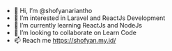 - 👋 Hi, I’m @shofyanariantho
- 👀 I’m interested in Laravel and ReactJs Development 
- 🌱 I’m currently learning ReactJs and NodeJs
- 💞️ I’m looking to collaborate on Learn Code
- 📫 Reach me https://shofyan.my.id/

<!---
shofyanariantho/shofyanariantho is a ✨ special ✨ repository because its `README.md` (this file) appears on your GitHub profile.
You can click the Preview link to take a look at your changes.
--->
